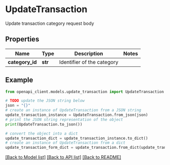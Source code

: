 # UpdateTransaction

Update transaction category request body

## Properties

Name | Type | Description | Notes
------------ | ------------- | ------------- | -------------
**category_id** | **str** | Identifier of the category | 

## Example

```python
from openapi_client.models.update_transaction import UpdateTransaction

# TODO update the JSON string below
json = "{}"
# create an instance of UpdateTransaction from a JSON string
update_transaction_instance = UpdateTransaction.from_json(json)
# print the JSON string representation of the object
print(UpdateTransaction.to_json())

# convert the object into a dict
update_transaction_dict = update_transaction_instance.to_dict()
# create an instance of UpdateTransaction from a dict
update_transaction_form_dict = update_transaction.from_dict(update_transaction_dict)
```
[[Back to Model list]](../README.md#documentation-for-models) [[Back to API list]](../README.md#documentation-for-api-endpoints) [[Back to README]](../README.md)


